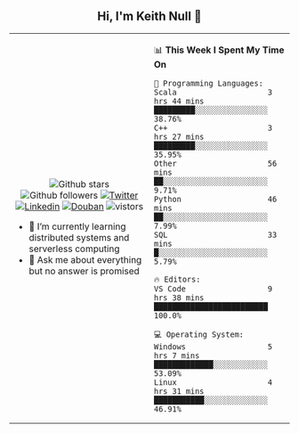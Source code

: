 <h2 align="center"> Hi, I'm Keith Null 👋 </h2>

<table>
    <tr>
        <td valign="center" width="50%">
            <p align="center">
              <img src="https://img.shields.io/github/stars/keithnull?style=social" alt="Github stars" />
              <img src="https://img.shields.io/github/followers/keithnull?style=social" alt="Github followers" />
              <a href="https://twitter.com/_keithnull"><img src="https://img.shields.io/badge/@__keithnull-1DA1F2?style=flat&logo=Twitter&logoColor=white" alt="Twitter"/></a>
              <a href="https://www.linkedin.com/in/wuzhengke/?locale=en_US"><img src="https://img.shields.io/badge/@wuzhengke-0073b1?style=flat&logo=LinkedIn&logoColor=white" alt="Linkedin" /></a>
              <a href="https://www.douban.com/people/keith1"><img src="https://img.shields.io/badge/@keith1-007722?style=flat&logo=Douban&logoColor=white" alt="Douban" /></a>
              <img src="https://visitor-badge.glitch.me/badge?page_id=keithnull" alt="vistors" />
            </p>
            <ul>
                <li>🌱 I’m currently learning distributed systems and serverless computing</li>
                <li>💬 Ask me about everything but no answer is promised</li>
            </ul>
        </td>
       <td valign="top" width="50%">
    
<!--START_SECTION:waka-->
📊 **This Week I Spent My Time On** 

```text
💬 Programming Languages: 
Scala                    3 hrs 44 mins       █████████░░░░░░░░░░░░░░░░   38.76% 
C++                      3 hrs 27 mins       █████████░░░░░░░░░░░░░░░░   35.95% 
Other                    56 mins             ██░░░░░░░░░░░░░░░░░░░░░░░   9.71% 
Python                   46 mins             ██░░░░░░░░░░░░░░░░░░░░░░░   7.99% 
SQL                      33 mins             █░░░░░░░░░░░░░░░░░░░░░░░░   5.79%

🔥 Editors: 
VS Code                  9 hrs 38 mins       █████████████████████████   100.0%

💻 Operating System: 
Windows                  5 hrs 7 mins        █████████████░░░░░░░░░░░░   53.09% 
Linux                    4 hrs 31 mins       ███████████░░░░░░░░░░░░░░   46.91%

```


<!--END_SECTION:waka-->
</td></tr>
</table>


